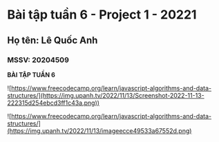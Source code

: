 # Bài tập tuần 6 - Project 1 - 20221

## Họ tên: Lê Quốc Anh

### MSSV: 20204509

**BÀI TẬP TUẦN 6**

![https://www.freecodecamp.org/learn/javascript-algorithms-and-data-structures/](https://img.upanh.tv/2022/11/13/Screenshot-2022-11-13-222315d254ebcd3ff1c43a.png))

![https://www.freecodecamp.org/learn/javascript-algorithms-and-data-structures/](https://img.upanh.tv/2022/11/13/imageecce49533a67552d.png)
